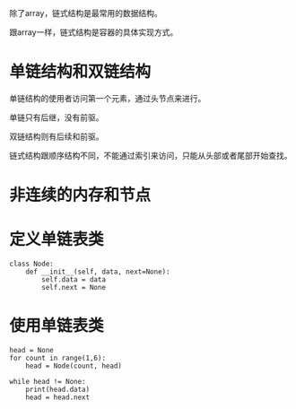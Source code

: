 除了array，链式结构是最常用的数据结构。

跟array一样，链式结构是容器的具体实现方式。

# 单链结构和双链结构

单链结构的使用者访问第一个元素，通过头节点来进行。

单链只有后继，没有前驱。

双链结构则有后续和前驱。

链式结构跟顺序结构不同，不能通过索引来访问，只能从头部或者尾部开始查找。

# 非连续的内存和节点



# 定义单链表类

```
class Node:
    def __init__(self, data, next=None):
        self.data = data
        self.next = None
```

# 使用单链表类

```
head = None
for count in range(1,6):
    head = Node(count, head)

while head != None:
    print(head.data)
    head = head.next
```

